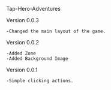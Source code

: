 Tap-Hero-Adventures

Version 0.0.3

    -Changed the main layout of the game. 



Version 0.0.2

    -Added Zone
    -Added Background Image



Version 0.0.1

    -Simple clicking actions.